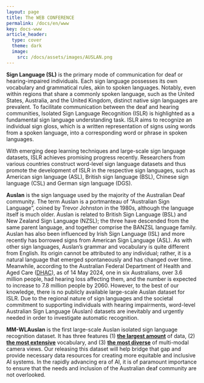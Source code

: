```yaml
---
layout: page
title: The WEB CONFERENCE
permalink: /docs/en/www
key: docs-www
article_header:
  type: cover
  theme: dark
  image:
    src: /docs/assets/images/AUSLAN.png
---
```


<!--
<head>
    <style>
        .container {
            display: flex;
            justify-content: space-between; Creates space around items
        }

        .image-with-caption {
            width: 100%;
            margin: auto;
        }

        .image-with-caption img {
            width: 100%;
            height: auto;
        }

        .image-with-caption figcaption {
            text-align: center;
        }
    </style>
</head>
<figure class="image-with-caption">
    <img src="../assets/images/www.png">
    <!-- <figcaption>Spatial Annotation</figcaption> -->
<!-- </figure> -->



**Sign Language (SL)** is the primary mode of communication for deaf or hearing-impaired individuals.
Each sign language possesses its own vocabulary and grammatical rules, akin to spoken languages.
Notably, even within regions that share a commonly spoken language, such as the United States, Australia, and the United Kingdom, distinct native sign languages are prevalent.
To facilitate communication between the deaf and hearing communities, Isolated Sign Language Recognition (ISLR) is highlighted as a fundamental sign language understanding task.
ISLR aims to recognize an individual sign gloss, which is a written representation of signs using words from a spoken language, into a corresponding word or phrase in spoken languages.

With emerging deep learning techniques and large-scale sign language datasets, ISLR achieves promising progress recently.
Researchers from various countries construct word-level sign language datasets and thus promote the development of ISLR in the respective sign languages, such as American sign language (ASL), British sign language (BSL), Chinese sign language (CSL) and German sign language (DGS).

**Auslan** is the sign language used by the majority of the Australian Deaf community. The term Auslan is a portmanteau of “Australian Sign Language”, coined by Trevor Johnston in the 1980s, although the language itself is much older. Auslan is related to British Sign Language (BSL) and New Zealand Sign Language (NZSL); the three have descended from the same parent language, and together comprise the BANZSL language family. Auslan has also been influenced by Irish Sign Language (ISL) and more recently has borrowed signs from American Sign Language (ASL). As with other sign languages, Auslan’s grammar and vocabulary is quite different from English. Its origin cannot be attributed to any individual; rather, it is a natural language that emerged spontaneously and has changed over time.
Meanwhile, according to the Australian Federal Department of Health and Aged Care ([DHAC](https://www.health.gov.au/topics/ear-health/about)), as of 14 May 2024, one in six Australians, over 3.6 million people, had hearing loss affecting them, and the number is expected to increase to 7.8 million people by 2060.
However, to the best of our knowledge, there is no publicly available large-scale Auslan dataset for ISLR.
Due to the regional nature of sign languages and the societal commitment to supporting individuals with hearing impairments, word-level Australian Sign Language (Auslan) datasets are inevitably and urgently needed in order to investigate automatic recognition.

**MM-WLAuslan** is the first large-scale Auslan isolated sign language recognition dataset. It has three features (1) **<u>the largest amount</u>** of data, (2) **<u>the most extensive</u>** vocabulary, and (3) **<u>the most diverse</u>** of multi-modal camera views.
Our releasing this dataset will help bridge that gap and provide necessary data resources for creating more equitable and inclusive AI systems. In the rapidly advancing era of AI, it is of paramount importance to ensure that the needs and inclusion of the Australian deaf community are not overlooked.
